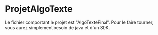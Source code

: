 # ProjetAlgoTexte


Le fichier comportant le projet est "AlgoTexteFinal". Pour le faire tourner, vous aurez simplement besoin de java et d'un SDK.
